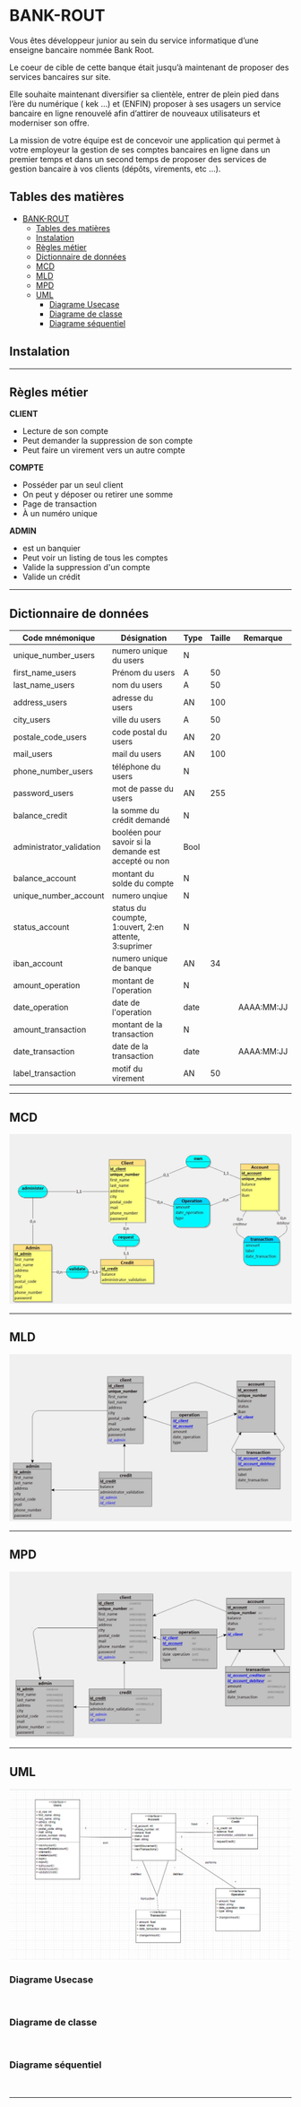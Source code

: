 # BANK-ROUT

Vous êtes développeur junior au sein du service informatique d’une enseigne bancaire nommée Bank Root.

Le coeur de cible de cette banque était jusqu’à maintenant de proposer des services bancaires sur site.

Elle souhaite maintenant diversifier sa clientèle, entrer de plein pied dans l’ère du numérique ( kek …) et (ENFIN) proposer à ses usagers un service bancaire en ligne renouvelé afin d’attirer de nouveaux utilisateurs et moderniser son offre.

La mission de votre équipe est de concevoir une application qui permet à votre employeur la gestion de ses comptes bancaires en ligne dans un premier temps et dans un second temps de proposer des services de gestion bancaire à vos clients (dépôts, virements, etc …).

## Tables des matières

- [BANK-ROUT](#bank-rout)
  - [Tables des matières](#tables-des-matières)
  - [Instalation](#instalation)
  - [Règles métier](#règles-métier)
  - [Dictionnaire de données](#dictionnaire-de-données)
  - [MCD](#mcd)
  - [MLD](#mld)
  - [MPD](#mpd)
  - [UML](#uml)
    - [Diagrame Usecase](#diagrame-usecase)
    - [Diagrame de classe](#diagrame-de-classe)
    - [Diagrame séquentiel](#diagrame-séquentiel)

## Instalation

---

## Règles métier

**CLIENT**

- Lecture de son compte
- Peut demander la suppression de son compte
- Peut faire un virement vers un autre compte

**COMPTE**

- Posséder par un seul client
- On peut y déposer ou retirer une somme
- Page de transaction
- À un numéro unique

**ADMIN**

- est un banquier
- Peut voir un listing de tous les comptes
- Valide la suppression d'un compte
- Valide un crédit

---

## Dictionnaire de données

| Code mnémonique          | Désignation                                           | Type | Taille | Remarque   |
| ------------------------ | ----------------------------------------------------- | ---- | ------ | ---------- |
| unique_number_users      | numero unique du users                                | N    |        |            |
| first_name_users         | Prénom du users                                       | A    | 50     |            |
| last_name_users          | nom du users                                          | A    | 50     |            |
| address_users            | adresse du users                                      | AN   | 100    |            |
| city_users               | ville du users                                        | A    | 50     |            |
| postale_code_users       | code postal du users                                  | AN   | 20     |            |
| mail_users               | mail du users                                         | AN   | 100    |            |
| phone_number_users       | téléphone du users                                    | N    |        |            |
| password_users           | mot de passe du users                                 | AN   | 255    |            |
| balance_credit           | la somme du crédit demandé                            | N    |        |            |
| administrator_validation | booléen pour savoir si la demande est accepté ou non  | Bool |        |            |
| balance_account          | montant du solde du compte                            | N    |        |            |
| unique_number_account    | numero unqiue                                         | N    |        |            |
| status_account           | status du coumpte, 1:ouvert, 2:en attente, 3:suprimer | N    |        |            |
| iban_account             | numero unique de banque                               | AN   | 34     |            |
| amount_operation         | montant de l'operation                                | N    |        |            |
| date_operation           | date de l'operation                                   | date |        | AAAA:MM:JJ |
| amount_transaction       | montant de la transaction                             | N    |        |            |
| date_transaction         | date de la transaction                                | date |        | AAAA:MM:JJ |
| label_transaction        | motif du virement                                     | AN   | 50     |            |

---

## MCD

[![MCD.jpg](./database/MCD.jpg)](./database/MCD.jpg)

---

## MLD

[![MLD.jpg](./database/MLD.jpg)](./database/MLD.jpg)

---

## MPD

[![MPD.jpg](./database/MPD.jpg)](./database/MPD.jpg)

---

## UML
[![UML](./UML/umlbank.png)](./database/MPD.jpg)
### Diagrame Usecase

[![]()]()

### Diagrame de classe

[![]()]()

### Diagrame séquentiel

[![]()]()

---
